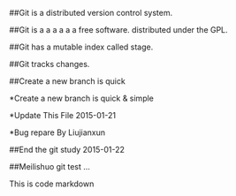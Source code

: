 
##Git is a distributed version control system.

##Git is a a a a a a   free software. distributed under the GPL.

##Git has a mutable index called stage.

##Git tracks changes.

##Create a new branch is quick

*Create a new branch is quick & simple

*Update This File 2015-01-21

*Bug repare By Liujianxun

##End the git study 2015-01-22


##Meilishuo git test ...

This is code markdown 

